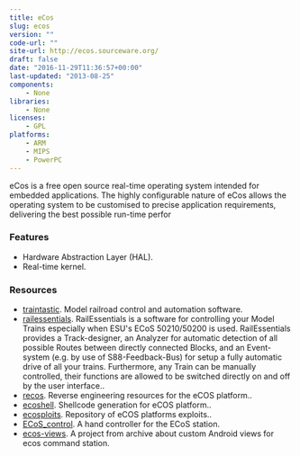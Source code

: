 ```yaml
---
title: eCos
slug: ecos
version: ""
code-url: ""
site-url: http://ecos.sourceware.org/
draft: false
date: "2016-11-29T11:36:57+00:00"
last-updated: "2013-08-25"
components:
    - None
libraries:
    - None
licenses:
    - GPL
platforms:
    - ARM
    - MIPS
    - PowerPC
---
```

eCos is a free open source real-time operating system intended for embedded applications. The highly configurable nature of eCos allows the operating system to be customised to precise application requirements, delivering the best possible run-time perfor

<!--more-->

### Features

- Hardware Abstraction Layer (HAL).
- Real-time kernel.

### Resources
<!--github-projects-->
- [traintastic](https://github.com/traintastic/traintastic). Model railroad control and automation software.
- [railessentials](https://github.com/cbries/railessentials). RailEssentials is a software for controlling your Model Trains especially when ESU's ECoS 50210/50200 is used. RailEssentials provides a Track-designer, an Analyzer for automatic detection of all possible Routes between directly connected Blocks, and an Event-system (e.g. by use of S88-Feedback-Bus) for setup a fully automatic drive of all your trains. Furthermore, any Train can be manually controlled, their functions are allowed to be switched directly on and off by the user interface..
- [recos](https://github.com/ecos-wtf/recos). Reverse engineering resources for the eCOS platform..
- [ecoshell](https://github.com/ecos-wtf/ecoshell). Shellcode generation for eCOS platform..
- [ecosploits](https://github.com/ecos-wtf/ecosploits). Repository of eCOS platforms exploits..
- [ECoS_control](https://github.com/TheKingDave/ECoS_control). A hand controller for the ECoS station.
- [ecos-views](https://github.com/khammami/ecos-views). A project from archive about custom Android views for ecos command station.
